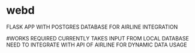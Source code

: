 # webd
FLASK APP WITH POSTGRES DATABASE FOR AIRLINE INTEGRATION

#WORKS REQUIRED
CURRENTLY TAKES INPUT FROM LOCAL DATABASE NEED TO INTEGRATE WITH API OF AIRLINE FOR DYNAMIC DATA USAGE
